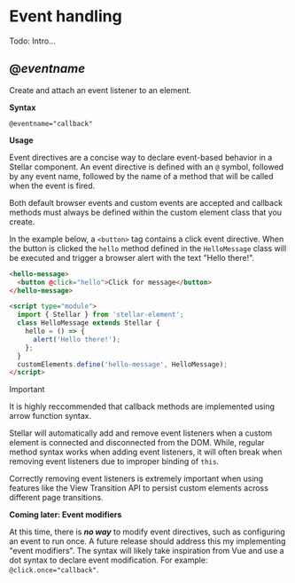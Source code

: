 # Event handling

Todo: Intro...

## @_eventname_

Create and attach an event listener to an element.

**Syntax**

```
@eventname="callback"
```

**Usage**

Event directives are a concise way to declare event-based behavior in a Stellar component. An event directive is defined with an `@` symbol, followed by any event name, followed by the name of a method that will be called when the event is fired.

Both default browser events and custom events are accepted and callback methods must always be defined within the custom element class that you create.

In the example below, a `<button>` tag contains a click event directive. When the button is clicked the `hello` method defined in the `HelloMessage` class will be executed and trigger a browser alert with the text "Hello there!".

```html
<hello-message>
  <button @click="hello">Click for message</button>
</hello-message>

<script type="module">
  import { Stellar } from 'stellar-element';
  class HelloMessage extends Stellar {
    hello = () => {
      alert('Hello there!');
    };
  }
  customElements.define('hello-message', HelloMessage);
</script>
```

> [!IMPORTANT]  
> It is highly reccommended that callback methods are implemented using arrow function syntax.
>
> Stellar will automatically add and remove event listeners when a custom element is connected and disconnected from the DOM. While, regular method syntax works when adding event listeners, it will often break when removing event listeners due to improper binding of `this`.
>
> Correctly removing event listeners is extremely important when using features like the View Transition API to persist custom elements across different page transitions.

**Coming later: Event modifiers**

At this time, there is _**no way**_ to modify event directives, such as configuring an event to run once. A future release should address this my implementing "event modifiers". The syntax will likely take inspiration from Vue and use a dot syntax to declare event modification. For example: `@click.once="callback"`.
